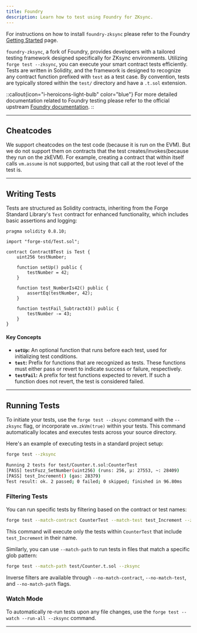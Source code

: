 ```yaml
---
title: Foundry
description: Learn how to test using Foundry for ZKsync.
---
```


For instructions on how to install `foundry-zksync` please refer to the Foundry [Getting Started](/build/tooling/foundry/getting-started) page.

`foundry-zksync`, a fork of Foundry, provides developers with a tailored testing framework designed specifically for ZKsync environments.
Utilizing `forge test --zksync`, you can execute your smart contract tests efficiently.
Tests are written in Solidity, and the framework is designed to recognize any contract function prefixed with `test` as a test case.
By convention, tests are typically stored within the `test/` directory and have a `.t.sol` extension.

::callout{icon="i-heroicons-light-bulb" color="blue"}
For more detailed documentation related to Foundry testing please refer to the official upstream [Foundry documentation](https://book.getfoundry.sh/forge/tests).
::

---
## Cheatcodes

We support cheatcodes on the test code (because it is run on the EVM).
But we do not support them on contracts that the test creates/invokes(because they run on the zkEVM).
For example, creating a contract that within itself calls `vm.assume` is not supported, but using that call at the root level of the test is.

---
## Writing Tests

Tests are structured as Solidity contracts,
 inheriting from the Forge Standard Library's `Test` contract for enhanced functionality,
which includes basic assertions and logging:

```solidity
pragma solidity 0.8.10;

import "forge-std/Test.sol";

contract ContractBTest is Test {
    uint256 testNumber;

    function setUp() public {
        testNumber = 42;
    }

    function test_NumberIs42() public {
        assertEq(testNumber, 42);
    }

    function testFail_Subtract43() public {
        testNumber -= 43;
    }
}
```

#### Key Concepts

- **`setUp`:** An optional function that runs before each test, used for initializing test conditions.
- **`test`:** Prefix for functions that are recognized as tests. These functions must either pass or revert to indicate success or failure, respectively.
- **`testFail`:** A prefix for test functions expected to revert. If such a function does not revert, the test is considered failed.

---
## Running Tests

To initiate your tests, use the `forge test --zksync` command with the `--zksync` flag, or incorporate `vm.zkVm(true)` within your tests.
This command automatically locates and executes tests across your source directory.

Here's an example of executing tests in a standard project setup:

```bash
forge test --zksync

Running 2 tests for test/Counter.t.sol:CounterTest
[PASS] testFuzz_SetNumber(uint256) (runs: 256, μ: 27553, ~: 28409)
[PASS] test_Increment() (gas: 28379)
Test result: ok. 2 passed; 0 failed; 0 skipped; finished in 96.80ms
```

### Filtering Tests

You can run specific tests by filtering based on the contract or test names:

```bash
forge test --match-contract CounterTest --match-test test_Increment --zksync
```

This command will execute only the tests within `CounterTest` that include `test_Increment` in their name.

Similarly, you can use `--match-path` to run tests in files that match a specific glob pattern:

```bash
forge test --match-path test/Counter.t.sol --zksync
```

Inverse filters are available through `--no-match-contract`, `--no-match-test`, and `--no-match-path` flags.

### Watch Mode

To automatically re-run tests upon any file changes, use the `forge test --watch --run-all --zksync` command.

---
